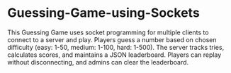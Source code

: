 # Guessing-Game-using-Sockets
This Guessing Game uses socket programming for multiple clients to connect to a server and play. Players guess a number based on chosen difficulty (easy: 1-50, medium: 1-100, hard: 1-500). The server tracks tries, calculates scores, and maintains a JSON leaderboard. Players can replay without disconnecting, and admins can clear the leaderboard.
